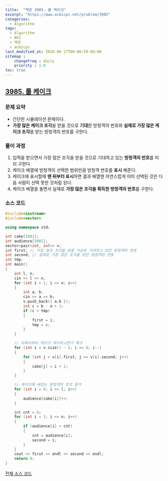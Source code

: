 ```yaml
---
title:  "백준 3985. 롤 케이크"
excerpt: "https://www.acmicpc.net/problem/3985"
categories:
  - Algorithm
tags:
  - Algorithm
  - BOJ
  - 백준
  - acmicpc
last_modified_at: 2020-06-17T00:00:50-00:00
sitemap :
    changefreq : daily
    priority : 1.0
toc: true
---
```


## [3985. 롤 케이크](https://www.acmicpc.net/problem/3985)
### 문제 요약
- 간단한 시뮬레이션 문제이다.
- **가장 많은 케이크 조각**을 받을 것으로 **기대**한 방청객의 번호와 **실제로 가장 많은 케이크 조각**을 받는 방청객의 번호를 구한다.

### 풀이 과정
1. 입력을 받으면서 가장 많은 조각을 받을 것으로 기대하고 있는 **방청객의 번호**를 미리 구한다.
2. 케이크 배열에 방청객이 선택한 범위만큼 방청객 번호를 **표시** 해준다.
3. 케이크에 표시할때 **맨 뒤부터 표시**하면 결과 배열엔 자연스럽게 이미 선택된 것은 다음 사람이 선택 못한 것처럼 된다.
4. 케이크 배열을 돌면서 실제로 **가장 많은 조각을 획득한 방청객의 번호**를 구한다. 

### 소스 코드
```cpp
#include<iostream>
#include<vector>

using namespace std;

int cake[1001];
int audience[1001];
vector<pair<int, int>> v;
int first; // 가장 많은 조각을 받을 거승로 기대하고 있던 방청객의 번호
int second; // 실제로 가장 많은 조각을 받은 방청객의 번호
int tmp;
int main()
{
    int l, n;
    cin >> l >> n;
    for (int i = 1; i <= n; i++)
    {
        int a, b;
        cin >> a >> b;
        v.push_back({ a,b });
        int c = b - a + 1;
        if (c > tmp)
        {
            first = i;
            tmp = c;
        }
    }

    // 뒤에서부터 케이크 먹으려고한거 체크
    for (int i = v.size() - 1; i >= 0; i--)
    {
        for (int j = v[i].first; j <= v[i].second; j++)
        {
            cake[j] = i + 1;
        }
    }

    // 케이크에 써있는 방청객의 조각 증가
    for (int i = 0; i <= l; i++)
    {
        audience[cake[i]]++;
    }

    int cnt = 0;
    for (int i = 1; i <= n; i++)
    {
        if (audience[i] > cnt)
        {
            cnt = audience[i];
            second = i;
        }
    }
    cout << first << endl << second << endl;
    return 0;
}
```

[전체 소스 코드](https://github.com/tdm1223/Algorithm/blob/master/acmicpc.net/source/3985.cpp)